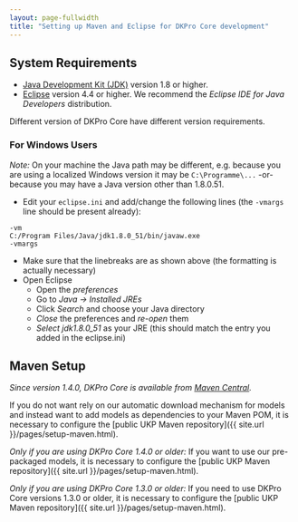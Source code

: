 ```yaml
---
layout: page-fullwidth
title: "Setting up Maven and Eclipse for DKPro Core development"
---
```


## System Requirements

* [Java Development Kit (JDK)](http://www.oracle.com/technetwork/java/javase/downloads/index.html) version 1.8 or higher.
* [Eclipse][ECLIPSE] version 4.4 or higher. We recommend the _Eclipse IDE for Java Developers_ distribution.

Different version of DKPro Core have different version requirements.

### For Windows Users

*Note:* On your machine the Java path may be different, e.g. because you are using a localized Windows version it may be `C:\Programme\...` -or- because you may have a Java version other than 1.8.0.51.

* Edit your `eclipse.ini` and add/change the following lines (the `-vmargs` line should be present already):

~~~
-vm
C:/Program Files/Java/jdk1.8.0_51/bin/javaw.exe
-vmargs
~~~

  * Make sure that the linebreaks are as shown above (the formatting is actually necessary)
* Open Eclipse
  * Open the *preferences*
  * Go to *Java -> Installed JREs*
  * Click *Search* and choose your Java directory
  * *Close* the preferences and *re-open* them
  * *Select* _jdk1.8.0_51_ as your JRE (this should match the entry you added in the eclipse.ini)

## Maven Setup

*Since version 1.4.0, DKPro Core is available from [Maven Central][MAVEN_CENTRAL].* 

If you do not want rely on our automatic download mechanism for models and instead want to add models as dependencies to your Maven POM, it is necessary to configure the [public UKP Maven repository]({{ site.url }}/pages/setup-maven.html).

*Only if you are using DKPro Core 1.4.0 or older:* If you want to use our pre-packaged models, it is necessary to configure the [public UKP Maven repository]({{ site.url }}/pages/setup-maven.html).

*Only if you are using DKPro Core 1.3.0 or older:* If you need to use DKPro Core versions 1.3.0 or older, it is necessary to configure the [public UKP Maven repository]({{ site.url }}/pages/setup-maven.html).

[ECLIPSE]: http://eclipse.org/
[MAVEN_CENTRAL]: http://search.maven.org/#search%7Cga%7C1%7Cde.tudarmstadt.ukp.dkpro
[M2E]: http://m2eclipse.sonatype.org/